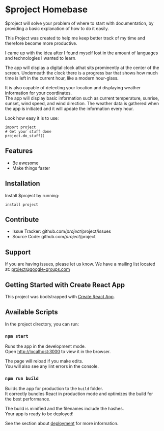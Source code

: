 $project Homebase
========

$project will solve your problem of where to start with documentation,
by providing a basic explanation of how to do it easily.

This Project was created to help me keep better track of my time and therefore become more productive.  

I came up with the idea after I found myself lost in the amount of languages and technologies I wanted to learn.  

The app will display a digital clock athat sits prominently at the center of the screen.  Underneath the clock there is a progress bar
that shows how much time is left in the current hour, like a modern hour-glass.  

It is also capable of detecting your location and displaying weather information for your coordinates.  
The app will display basic information such as current temperature, sunrise, sunset, wind speed, and wind direction. 
The weather data is gathered when the app is initiated and it will update the information every hour.  

Look how easy it is to use:

    import project
    # Get your stuff done
    project.do_stuff()

Features
--------

- Be awesome
- Make things faster

Installation
------------

Install $project by running:

    install project

Contribute
----------

- Issue Tracker: github.com/$project/$project/issues
- Source Code: github.com/$project/$project

Support
-------

If you are having issues, please let us know.
We have a mailing list located at: project@google-groups.com


## Getting Started with Create React App

This project was bootstrapped with [Create React App](https://github.com/facebook/create-react-app).

## Available Scripts

In the project directory, you can run:

### `npm start`

Runs the app in the development mode.\
Open [http://localhost:3000](http://localhost:3000) to view it in the browser.

The page will reload if you make edits.\
You will also see any lint errors in the console.


### `npm run build`

Builds the app for production to the `build` folder.\
It correctly bundles React in production mode and optimizes the build for the best performance.

The build is minified and the filenames include the hashes.\
Your app is ready to be deployed!

See the section about [deployment](https://facebook.github.io/create-react-app/docs/deployment) for more information.


